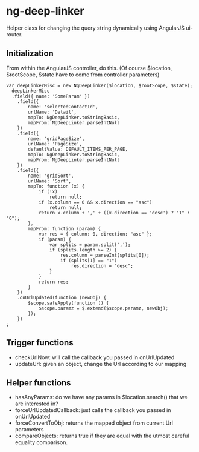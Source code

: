 ng-deep-linker
==============

Helper class for changing the query string dynamically using AngularJS ui-router.

## Initialization

From within the AngularJS controller, do this.
(Of course $location, $rootScope, $state have to come from controller parameters)

    var deepLinkerMisc = new NgDeepLinker($location, $rootScope, $state);
	  deepLinkerMisc
	  .field({ name: 'SomeParam' })
		.field({
			name: 'selectedContactId',
			urlName: 'Detail',
			mapTo: NgDeepLinker.toStringBasic,
			mapFrom: NgDeepLinker.parseIntNull
		})
		.field({
			name: 'gridPageSize',
			urlName: 'PageSize',
			defaultValue: DEFAULT_ITEMS_PER_PAGE,
			mapTo: NgDeepLinker.toStringBasic,
			mapFrom: NgDeepLinker.parseIntNull
		})
		.field({
			name: 'gridSort',
			urlName: 'Sort',
			mapTo: function (x) {
				if (!x)
					return null;
				if (x.column == 0 && x.direction == "asc")
					return null;
				return x.column + ',' + ((x.direction == 'desc') ? "1" : "0");
			},
			mapFrom: function (param) {
				var res = { column: 0, direction: "asc" };
				if (param) {
					var splits = param.split(',');
					if (splits.length >= 2) {
						res.column = parseInt(splits[0]);
						if (splits[1] == "1")
							res.direction = "desc";
					}
				}
				return res;
			}
		})
		.onUrlUpdated(function (newObj) {
			$scope.safeApply(function () {
				$scope.paramz = $.extend($scope.paramz, newObj);
			});
		})
	;

## Trigger functions

 - checkUrlNow: will call the callback you passed in onUrlUpdated
 - updateUrl: given an object, change the Url according to our mapping

## Helper functions

 - hasAnyParams: do we have any params in $location.search() that we are interested in?
 - forceUrlUpdatedCallback: just calls the callback you passed in onUrlUpdated
 - forceConvertToObj: returns the mapped object from current Url parameters
 - compareObjects: returns true if they are equal with the utmost careful equality comparison.
